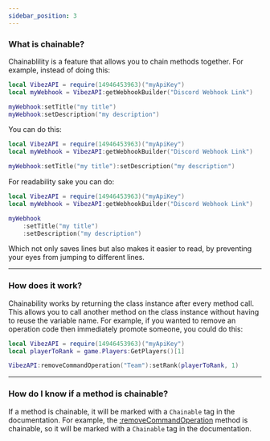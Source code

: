 ```yaml
---
sidebar_position: 3
---
```


### What is chainable?
Chainablility is a feature that allows you to chain methods together. For example, instead of doing this:

```lua
local VibezAPI = require(14946453963)("myApiKey")
local myWebhook = VibezAPI:getWebhookBuilder("Discord Webhook Link")

myWebhook:setTitle("my title")
myWebhook:setDescription("my description")
```

You can do this:

```lua
local VibezAPI = require(14946453963)("myApiKey")
local myWebhook = VibezAPI:getWebhookBuilder("Discord Webhook Link")

myWebhook:setTitle("my title"):setDescription("my description")
```

For readability sake you can do:

```lua
local VibezAPI = require(14946453963)("myApiKey")
local myWebhook = VibezAPI:getWebhookBuilder("Discord Webhook Link")

myWebhook
    :setTitle("my title")
    :setDescription("my description")
```

Which not only saves lines but also makes it easier to read, by preventing your eyes from jumping to different lines.

---

### How does it work?
Chainability works by returning the class instance after every method call. This allows you to call another method on the class instance without having to reuse the variable name. For example, if you wanted to remove an operation code then immediately promote someone, you could do this:

```lua
local VibezAPI = require(14946453963)("myApiKey")
local playerToRank = game.Players:GetPlayers()[1]

VibezAPI:removeCommandOperation("Team"):setRank(playerToRank, 1)
```

---

### How do I know if a method is chainable?
If a method is chainable, it will be marked with a `Chainable` tag in the documentation. For example, the [:removeCommandOperation](/VibezAPI/api/VibezAPI#removeCommandOperation) method is chainable, so it will be marked with a `Chainable` tag in the documentation.